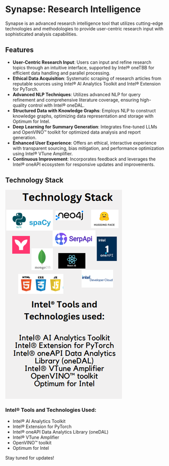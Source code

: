 # Synapse: Research Intelligence

Synapse is an advanced research intelligence tool that utilizes cutting-edge technologies and methodologies to provide user-centric research input with sophisticated analysis capabilities.

## Features

- **User-Centric Research Input**: Users can input and refine research topics through an intuitive interface, supported by Intel® oneTBB for efficient data handling and parallel processing.
- **Ethical Data Acquisition**: Systematic scraping of research articles from reputable sources using Intel® AI Analytics Toolkit and Intel® Extension for PyTorch.
- **Advanced NLP Techniques**: Utilizes advanced NLP for query refinement and comprehensive literature coverage, ensuring high-quality control with Intel® oneDAL.
- **Structured Data with Knowledge Graphs**: Employs NLP to construct knowledge graphs, optimizing data representation and storage with Optimum for Intel.
- **Deep Learning for Summary Generation**: Integrates fine-tuned LLMs and OpenVINO™ toolkit for optimized data analysis and report generation.
- **Enhanced User Experience**: Offers an ethical, interactive experience with transparent sourcing, bias mitigation, and performance optimization using Intel® VTune Amplifier.
- **Continuous Improvement**: Incorporates feedback and leverages the Intel® oneAPI ecosystem for responsive updates and improvements.

## Technology Stack

![Technology Stack](technology_stack.png)

### Intel® Tools and Technologies Used:

- Intel® AI Analytics Toolkit
- Intel® Extension for PyTorch
- Intel® oneAPI Data Analytics Library (oneDAL)
- Intel® VTune Amplifier
- OpenVINO™ toolkit
- Optimum for Intel

Stay tuned for updates!
